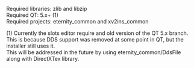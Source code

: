 Required libraries: zlib and libzip <br>
Required QT: 5.x+ (1) <br>
Required projects: eternity_common and xv2ins_common 

(1) Currently the slots editor require and old version of the QT 5.x branch. <br>
This is because DDS support was removed at some point in QT, but the installer still uses it. <br>
This will be addressed in the future by using eternity_common/DdsFile along with DirectXTex library.
